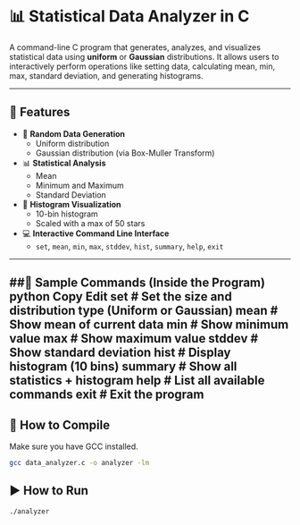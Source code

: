 # 📊 Statistical Data Analyzer in C

A command-line C program that generates, analyzes, and visualizes statistical data using **uniform** or **Gaussian** distributions. It allows users to interactively perform operations like setting data, calculating mean, min, max, standard deviation, and generating histograms.

---

## 🚀 Features

- 🔢 **Random Data Generation**
  - Uniform distribution
  - Gaussian distribution (via Box-Muller Transform)
- 📊 **Statistical Analysis**
  - Mean
  - Minimum and Maximum
  - Standard Deviation
- 🌟 **Histogram Visualization**
  - 10-bin histogram
  - Scaled with a max of 50 stars
- 💻 **Interactive Command Line Interface**
  - `set`, `mean`, `min`, `max`, `stddev`, `hist`, `summary`, `help`, `exit`

---

##📝 Sample Commands (Inside the Program)
python
Copy
Edit
set         # Set the size and distribution type (Uniform or Gaussian)
mean        # Show mean of current data
min         # Show minimum value
max         # Show maximum value
stddev      # Show standard deviation
hist        # Display histogram (10 bins)
summary     # Show all statistics + histogram
help        # List all available commands
exit        # Exit the program
---

## 🔧 How to Compile

Make sure you have GCC installed.

```bash
gcc data_analyzer.c -o analyzer -lm
```

## ▶️ How to Run
```bash
./analyzer
```
